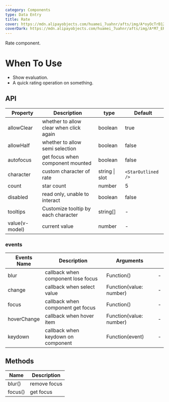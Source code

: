 ```yaml
---
category: Components
type: Data Entry
title: Rate
cover: https://mdn.alipayobjects.com/huamei_7uahnr/afts/img/A*oyOcTrB12_YAAAAAAAAAAAAADrJ8AQ/original
coverDark: https://mdn.alipayobjects.com/huamei_7uahnr/afts/img/A*M7_ER7GJr6wAAAAAAAAAAAAADrJ8AQ/original
---
```


Rate component.

# When To Use

- Show evaluation.
- A quick rating operation on something.

## API

| Property       | Description                             | type           | Default            |
| -------------- | --------------------------------------- | -------------- | ------------------ |
| allowClear     | whether to allow clear when click again | boolean        | true               |
| allowHalf      | whether to allow semi selection         | boolean        | false              |
| autofocus      | get focus when component mounted        | boolean        | false              |
| character      | custom character of rate                | string \| slot | `<StarOutlined />` |
| count          | star count                              | number         | 5                  |
| disabled       | read only, unable to interact           | boolean        | false              |
| tooltips       | Customize tooltip by each character     | string[]       | -                  |
| value(v-model) | current value                           | number         | -                  |

### events

| Events Name | Description                        | Arguments               |     |
| ----------- | ---------------------------------- | ----------------------- | --- |
| blur        | callback when component lose focus | Function()              | -   |
| change      | callback when select value         | Function(value: number) | -   |
| focus       | callback when component get focus  | Function()              | -   |
| hoverChange | callback when hover item           | Function(value: number) | -   |
| keydown     | callback when keydown on component | Function(event)         | -   |

## Methods

| Name    | Description  |
| ------- | ------------ |
| blur()  | remove focus |
| focus() | get focus    |
